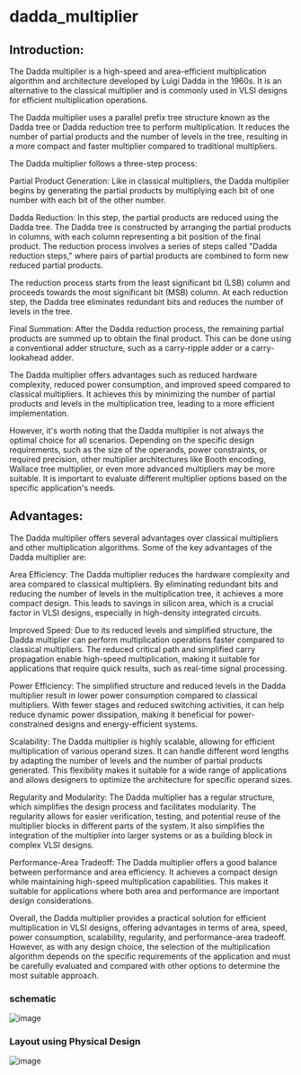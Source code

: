 # dadda_multiplier

## Introduction:

The Dadda multiplier is a high-speed and area-efficient multiplication algorithm and architecture developed by Luigi Dadda in the 1960s. It is an alternative to the classical multiplier and is commonly used in VLSI designs for efficient multiplication operations.

The Dadda multiplier uses a parallel prefix tree structure known as the Dadda tree or Dadda reduction tree to perform multiplication. It reduces the number of partial products and the number of levels in the tree, resulting in a more compact and faster multiplier compared to traditional multipliers.

The Dadda multiplier follows a three-step process:

Partial Product Generation: Like in classical multipliers, the Dadda multiplier begins by generating the partial products by multiplying each bit of one number with each bit of the other number.

Dadda Reduction: In this step, the partial products are reduced using the Dadda tree. The Dadda tree is constructed by arranging the partial products in columns, with each column representing a bit position of the final product. The reduction process involves a series of steps called "Dadda reduction steps," where pairs of partial products are combined to form new reduced partial products.

The reduction process starts from the least significant bit (LSB) column and proceeds towards the most significant bit (MSB) column. At each reduction step, the Dadda tree eliminates redundant bits and reduces the number of levels in the tree.

Final Summation: After the Dadda reduction process, the remaining partial products are summed up to obtain the final product. This can be done using a conventional adder structure, such as a carry-ripple adder or a carry-lookahead adder.

The Dadda multiplier offers advantages such as reduced hardware complexity, reduced power consumption, and improved speed compared to classical multipliers. It achieves this by minimizing the number of partial products and levels in the multiplication tree, leading to a more efficient implementation.

However, it's worth noting that the Dadda multiplier is not always the optimal choice for all scenarios. Depending on the specific design requirements, such as the size of the operands, power constraints, or required precision, other multiplier architectures like Booth encoding, Wallace tree multiplier, or even more advanced multipliers may be more suitable. It is important to evaluate different multiplier options based on the specific application's needs.


## Advantages:

The Dadda multiplier offers several advantages over classical multipliers and other multiplication algorithms. Some of the key advantages of the Dadda multiplier are:

Area Efficiency: The Dadda multiplier reduces the hardware complexity and area compared to classical multipliers. By eliminating redundant bits and reducing the number of levels in the multiplication tree, it achieves a more compact design. This leads to savings in silicon area, which is a crucial factor in VLSI designs, especially in high-density integrated circuits.

Improved Speed: Due to its reduced levels and simplified structure, the Dadda multiplier can perform multiplication operations faster compared to classical multipliers. The reduced critical path and simplified carry propagation enable high-speed multiplication, making it suitable for applications that require quick results, such as real-time signal processing.

Power Efficiency: The simplified structure and reduced levels in the Dadda multiplier result in lower power consumption compared to classical multipliers. With fewer stages and reduced switching activities, it can help reduce dynamic power dissipation, making it beneficial for power-constrained designs and energy-efficient systems.

Scalability: The Dadda multiplier is highly scalable, allowing for efficient multiplication of various operand sizes. It can handle different word lengths by adapting the number of levels and the number of partial products generated. This flexibility makes it suitable for a wide range of applications and allows designers to optimize the architecture for specific operand sizes.

Regularity and Modularity: The Dadda multiplier has a regular structure, which simplifies the design process and facilitates modularity. The regularity allows for easier verification, testing, and potential reuse of the multiplier blocks in different parts of the system. It also simplifies the integration of the multiplier into larger systems or as a building block in complex VLSI designs.

Performance-Area Tradeoff: The Dadda multiplier offers a good balance between performance and area efficiency. It achieves a compact design while maintaining high-speed multiplication capabilities. This makes it suitable for applications where both area and performance are important design considerations.

Overall, the Dadda multiplier provides a practical solution for efficient multiplication in VLSI designs, offering advantages in terms of area, speed, power consumption, scalability, regularity, and performance-area tradeoff. However, as with any design choice, the selection of the multiplication algorithm depends on the specific requirements of the application and must be carefully evaluated and compared with other options to determine the most suitable approach.





### schematic

![image](https://github.com/sasi-kiran123/wallace_multiplier/assets/75782906/2f64bea8-183a-4aa3-b6da-3413a7083cee)



### Layout using Physical Design

![image](https://github.com/sasi-kiran123/wallace_multiplier/assets/75782906/14b079f7-bc50-43f0-a704-d0b11e0256bb)

